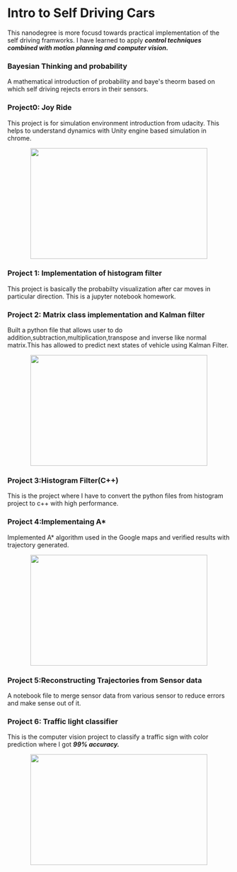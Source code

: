 # Intro to Self Driving Cars

This nanodegree is more focusd towards practical implementation of the self driving framworks. I have learned to apply
**_control techniques combined with motion planning and computer vision._**


### Bayesian Thinking and probability
A mathematical introduction of probability and baye's theorm based on which self driving rejects errors in their sensors.

### Project0: Joy Ride
This project is for simulation environment introduction from udacity. This helps to understand dynamics with Unity engine based simulation in chrome.

<p align="center">
<img src="https://github.com/Godcreatebugs/Udacity_Intro_to_Self_Driving_Car/blob/master/joy_ride.jpeg" width="400" height="250">

### Project 1: Implementation of histogram filter
This project is basically the probabilty visualization after car moves in particular direction. This is a jupyter notebook homework.

### Project 2: Matrix class implementation and Kalman filter
Built a python file that allows user to do addition,subtraction,multiplication,transpose and inverse like normal matrix.This has allowed to predict next states of vehicle using Kalman Filter.
<p align="center">
<img src="https://github.com/Godcreatebugs/Udacity_Intro_to_Self_Driving_Car/blob/master/Project%202-Matrix_Class_Kalman_Filter/0%20(2).jpeg" width="400" height="250">


### Project 3:Histogram Filter(C++)
This is the project where I have to convert the python files from histogram project to c++ with high performance.

### Project 4:Implementaing A*
Implemented A* algorithm used in the Google maps and verified results with trajectory generated.
<p align="center">
<img src="https://github.com/Godcreatebugs/Udacity_Intro_to_Self_Driving_Car/blob/master/Project%204-%20Implementing%20A*/Implement%20Route%20Planner/triangleEq_consistentHeuritic.JPG" width="400" height="250">


### Project 5:Reconstructing Trajectories from Sensor data
A notebook file to merge sensor data from various sensor to reduce errors and make sense out of it.

### Project 6: Traffic light classifier
This is the computer vision project to classify a traffic sign with color prediction where I got **_99% accuracy._**

<p align="center">
<img src="https://github.com/Godcreatebugs/Udacity_Intro_to_Self_Driving_Car/blob/master/Project%206-Traffic%20Light%20Classifier/red_light.jpeg" width="400" height="250">
